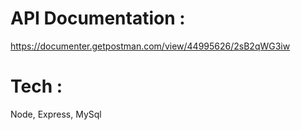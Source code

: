# API Documentation :
https://documenter.getpostman.com/view/44995626/2sB2qWG3iw

# Tech :
Node, Express, MySql 
